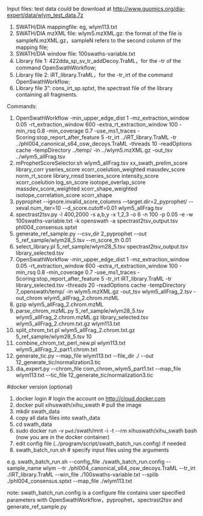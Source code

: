 Input files:
test data could be download at http://www.guomics.org/dia-expert/data/wlym_test_data.7z

1. SWATH/DIA mappingfile: eg, wlym113.txt 
2. SWATH/DIA mzXML file: wlym5.mzXML.gz: the format of the file is sampleN.mzXML.gz，sampleN refers to the second column of the mapping file;
3. SWATH/DIA window file: 100swaths-variable.txt
4. Library file 1: 422dda_sp_sv_tr_addDecoy.TraML，for the -tr of the command OpenSwathWorkflow;
5. Library file 2: iRT_library.TraML，for the -tr_irt of the command OpenSwathWorkflow;
6. Library file 3”: cons_irt_sp.sptxt, the spectrast file of the library containing all fragments. 


Commands:

1.	OpenSwathWorkflow -min_upper_edge_dist 1 -mz_extraction_window 0.05 -rt_extraction_window 600 -extra_rt_extraction_window 100 -min_rsq 0.8 -min_coverage 0.7 -use_ms1_traces -Scoring:stop_report_after_feature 5 -tr_irt ../iRT_library.TraML -tr ../phl004_canonical_s64_osw_decoys.TraML -threads 10 -readOptions cache -tempDirectory ../temp/ -in ../wlym5.mzXML.gz -out_tsv ../wlym5_allFrag.tsv
2.	mProphetScoreSelector.sh wlym5_allFrag.tsv xx_swath_prelim_score library_corr yseries_score xcorr_coelution_weighted massdev_score norm_rt_score library_rmsd bseries_score intensity_score xcorr_coelution log_sn_score isotope_overlap_score massdev_score_weighted xcorr_shape_weighted isotope_correlation_score xcorr_shape
3.	pyprophet --ignore.invalid_score_columns --target.dir=2_pyprophet/  --xeval.num_iter=10 --d_score.cutoff=0.01 wlym5_allFrag.tsv
4.	spectrast2tsv.py -l 400,2000 -s a,b,y -x 1,2,3 -o 6 -n 100 -p 0.05 -e -w 100swaths-variable.txt -k openswath -a spectrast2tsv_output.tsv phl004_consensus.sptxt
5.	generate_ref_sample.py --csv_dir 2_pyprophet --out 5_ref_sample/wlym28_5.tsv --m_score_th 0.01
6.	select_library.pl 5_ref_sample/wlym28_5.tsv spectrast2tsv_output.tsv library_selected.tsv
7.	OpenSwathWorkflow -min_upper_edge_dist 1 -mz_extraction_window 0.05 -rt_extraction_window 600 -extra_rt_extraction_window 100 -min_rsq 0.8 -min_coverage 0.7 -use_ms1_traces -Scoring:stop_report_after_feature 5 -tr_irt iRT_library.TraML -tr library_selected.tsv  -threads 20 -readOptions cache -tempDirectory 7_openswath/temp/ -in wlym5.mzXML.gz -out_tsv wlym5_allFrag_2.tsv -out_chrom wlym5_allFrag_2.chrom.mzML
8.	gzip  wlym5_allFrag_2.chrom.mzML
9.	parse_chrom_mzML.py 5_ref_sample/wlym28_5.tsv wlym5_allFrag_2.chrom.mzML.gz library_selected.tsv wlym5_allFrag_2.chrom.txt.gz wlym113.txt
10.	split_chrom_txt.pl wlym5_allFrag_2.chrom.txt.gz  5_ref_sample/wlym28_5.tsv 10
11.	combine_chrom_txt_perl_new.pl wlym113.txt wlym5_allFrag_2_part1.chrom.txt
12.	generate_tic.py --map_file wlym113.txt --file_dir ./ --out 12_generate_tic/normalization3.tic
13.	dia_expert.py --chrom_file com_chrom_wlym5_part1.txt --map_file wlym113.txt --tic_file 12_generate_tic/normalization3.tic

#docker version (optional)
1. docker login  # login the account on http://cloud.docker.com
2. docker pull xihuswath/xihu_swath  # pull the image
3. mkdir swath_data
4. copy all data files into swath_data
5. cd swath_data
6. sudo docker run -v `pwd`:/swath/mnt -i -t --rm xihuswath/xihu_swath bash
   (now you are in the docker container)
7. edit config file (../program/script/swath_batch_run.config) if needed
8. swath_batch_run.sh  # specify input files using the arguments

e.g.
swath_batch_run.sh --config_file ./swath_batch_run.config --sample_name wlym --tr ./phl004_canonical_s64_osw_decoys.TraML --tr_irt ./iRT_library.TraML --win_file ./100swaths-variable.txt --splib ./phl004_consensus.sptxt --map_file ./wlym113.txt

note:  swath_batch_run.config is a configure file contains user specified parameters with OpenSwathWorkflow，pyprophet，spectrast2tsv and generate_ref_sample.py

